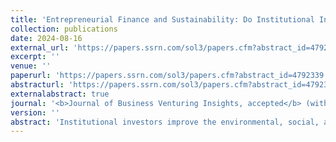 ```yaml
---
title: 'Entrepreneurial Finance and Sustainability: Do Institutional Investors Impact the ESG Performance of SMEs?'
collection: publications
date: 2024-08-16
external_url: 'https://papers.ssrn.com/sol3/papers.cfm?abstract_id=4792339'
excerpt: ''
venue: ''
paperurl: 'https://papers.ssrn.com/sol3/papers.cfm?abstract_id=4792339'
abstracturl: 'https://papers.ssrn.com/sol3/papers.cfm?abstract_id=4792339'
externalabstract: true
journal: '<b>Journal of Business Venturing Insights, accepted</b> (with <a href="https://www.bwl.uni-hamburg.de/finance/team/drobetz.html">W. Drobetz</a>, <a href="https://scholar.google.com/citations?user=U5SBahcAAAAJ&hl=en&oi=ao">S. El Ghoul</a>, <a href="https://scholar.google.com/citations?user=MHiz7coAAAAJ&hl=en">O. Guedhami</a>, J. Hackmann)'
version: ''
abstract: 'Institutional investors improve the environmental, social, and governance (ESG) performance of small- and medium-sized enterprises (SMEs). Our difference-in-differences framework shows that the backing from private equity and venture capital funds leads to an increase in SMEs’ externally validated ESG scores compared to their matched non-investor-backed peers. Consistent with “ESG-as-insurance” theory, the ESG performance of SMEs with a higher probability of failure is more likely to benefit from the backing of institutional investors. This positive effect is heterogeneous; while SMEs with high ex-ante ESG performance tend to further improve their ESG performance following institutional investor backing, SMEs with low ex-ante ESG performance are unlikely to implement any improvements. Entrepreneurial finance seems to help sustainable entrepreneurs to develop into “sustainability champions,” while neglecting the betterment of non-sustainable SMEs.'
---
```

